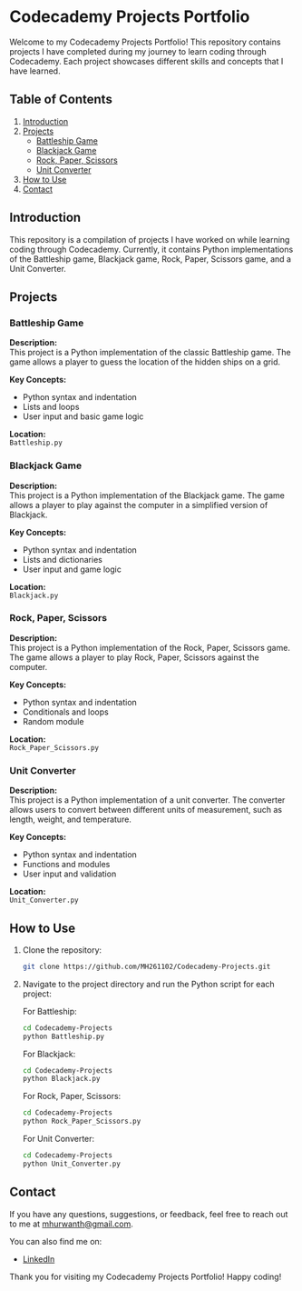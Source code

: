 # Codecademy Projects Portfolio

Welcome to my Codecademy Projects Portfolio! This repository contains projects I have completed during my journey to learn coding through Codecademy. Each project showcases different skills and concepts that I have learned.

## Table of Contents

1. [Introduction](#introduction)
2. [Projects](#projects)
    - [Battleship Game](#battleship-game)
    - [Blackjack Game](#blackjack-game)
    - [Rock, Paper, Scissors](#rock-paper-scissors)
    - [Unit Converter](#unit-converter)
3. [How to Use](#how-to-use)
4. [Contact](#contact)

## Introduction

This repository is a compilation of projects I have worked on while learning coding through Codecademy. Currently, it contains Python implementations of the Battleship game, Blackjack game, Rock, Paper, Scissors game, and a Unit Converter.

## Projects

### Battleship Game

**Description:**  
This project is a Python implementation of the classic Battleship game. The game allows a player to guess the location of the hidden ships on a grid.

**Key Concepts:**
- Python syntax and indentation
- Lists and loops
- User input and basic game logic

**Location:**  
`Battleship.py`

### Blackjack Game

**Description:**  
This project is a Python implementation of the Blackjack game. The game allows a player to play against the computer in a simplified version of Blackjack.

**Key Concepts:**
- Python syntax and indentation
- Lists and dictionaries
- User input and game logic

**Location:**  
`Blackjack.py`

### Rock, Paper, Scissors

**Description:**  
This project is a Python implementation of the Rock, Paper, Scissors game. The game allows a player to play Rock, Paper, Scissors against the computer.

**Key Concepts:**
- Python syntax and indentation
- Conditionals and loops
- Random module

**Location:**  
`Rock_Paper_Scissors.py`

### Unit Converter

**Description:**  
This project is a Python implementation of a unit converter. The converter allows users to convert between different units of measurement, such as length, weight, and temperature.

**Key Concepts:**
- Python syntax and indentation
- Functions and modules
- User input and validation

**Location:**  
`Unit_Converter.py`

## How to Use

1. Clone the repository:
    ```bash
    git clone https://github.com/MH261102/Codecademy-Projects.git
    ```

2. Navigate to the project directory and run the Python script for each project:

    For Battleship:
    ```bash
    cd Codecademy-Projects
    python Battleship.py
    ```

    For Blackjack:
    ```bash
    cd Codecademy-Projects
    python Blackjack.py
    ```

    For Rock, Paper, Scissors:
    ```bash
    cd Codecademy-Projects
    python Rock_Paper_Scissors.py
    ```

    For Unit Converter:
    ```bash
    cd Codecademy-Projects
    python Unit_Converter.py
    ```

## Contact

If you have any questions, suggestions, or feedback, feel free to reach out to me at mhurwanth@gmail.com.

You can also find me on:
- [LinkedIn](https://www.linkedin.com/in/mihirhurwanth/)

Thank you for visiting my Codecademy Projects Portfolio! Happy coding!
